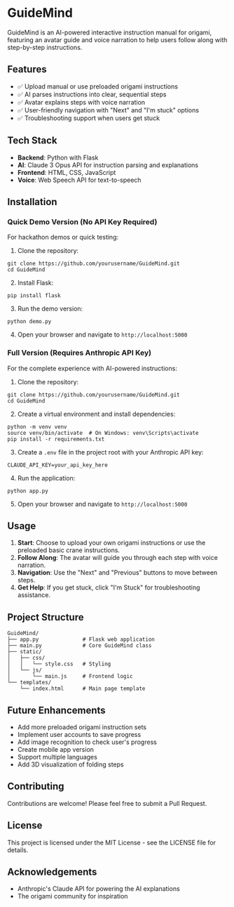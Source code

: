 # GuideMind

GuideMind is an AI-powered interactive instruction manual for origami, featuring an avatar guide and voice narration to help users follow along with step-by-step instructions.

## Features

- ✅ Upload manual or use preloaded origami instructions
- ✅ AI parses instructions into clear, sequential steps
- ✅ Avatar explains steps with voice narration
- ✅ User-friendly navigation with "Next" and "I'm stuck" options
- ✅ Troubleshooting support when users get stuck

## Tech Stack

- **Backend**: Python with Flask
- **AI**: Claude 3 Opus API for instruction parsing and explanations
- **Frontend**: HTML, CSS, JavaScript
- **Voice**: Web Speech API for text-to-speech

## Installation

### Quick Demo Version (No API Key Required)

For hackathon demos or quick testing:

1. Clone the repository:
```
git clone https://github.com/yourusername/GuideMind.git
cd GuideMind
```

2. Install Flask:
```
pip install flask
```

3. Run the demo version:
```
python demo.py
```

4. Open your browser and navigate to `http://localhost:5000`

### Full Version (Requires Anthropic API Key)

For the complete experience with AI-powered instructions:

1. Clone the repository:
```
git clone https://github.com/yourusername/GuideMind.git
cd GuideMind
```

2. Create a virtual environment and install dependencies:
```
python -m venv venv
source venv/bin/activate  # On Windows: venv\Scripts\activate
pip install -r requirements.txt
```

3. Create a `.env` file in the project root with your Anthropic API key:
```
CLAUDE_API_KEY=your_api_key_here
```

4. Run the application:
```
python app.py
```

5. Open your browser and navigate to `http://localhost:5000`

## Usage

1. **Start**: Choose to upload your own origami instructions or use the preloaded basic crane instructions.
2. **Follow Along**: The avatar will guide you through each step with voice narration.
3. **Navigation**: Use the "Next" and "Previous" buttons to move between steps.
4. **Get Help**: If you get stuck, click "I'm Stuck" for troubleshooting assistance.

## Project Structure

```
GuideMind/
├── app.py              # Flask web application
├── main.py             # Core GuideMind class
├── static/
│   ├── css/
│   │   └── style.css   # Styling
│   └── js/
│       └── main.js     # Frontend logic
└── templates/
    └── index.html      # Main page template
```

## Future Enhancements

- Add more preloaded origami instruction sets
- Implement user accounts to save progress
- Add image recognition to check user's progress
- Create mobile app version
- Support multiple languages
- Add 3D visualization of folding steps

## Contributing

Contributions are welcome! Please feel free to submit a Pull Request.

## License

This project is licensed under the MIT License - see the LICENSE file for details.

## Acknowledgements

- Anthropic's Claude API for powering the AI explanations
- The origami community for inspiration